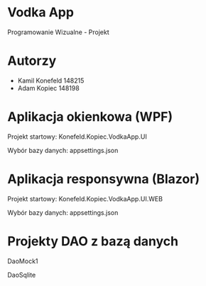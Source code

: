 # Vodka App
Programowanie Wizualne - Projekt

# Autorzy
* Kamil Konefeld 148215
* Adam Kopiec 148198

# Aplikacja okienkowa (WPF)
Projekt startowy: Konefeld.Kopiec.VodkaApp.UI

Wybór bazy danych: appsettings.json

# Aplikacja responsywna (Blazor)
Projekt startowy: Konefeld.Kopiec.VodkaApp.UI.WEB

Wybór bazy danych: appsettings.json

# Projekty DAO z bazą danych
DaoMock1

DaoSqlite
